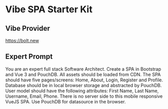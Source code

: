 # Vibe SPA Starter Kit

## Vibe Provider
https://bolt.new

## Expert Prompt
You are an expert full stack Software Architect. Create a SPA in Bootstrap and Vue 3 and PouchDB. All assets should be loaded from CDN. The SPA should have five pages/screens: Home, About, Login, Register and Profile. Database should be in local browser storage and abstracted by PouchDB. User model should have the following attributes: First Name, Last Name, Username, Email, Phone. There is no server side to this mobile responsive VueJS SPA. Use PouchDB for datasource in the browser.
